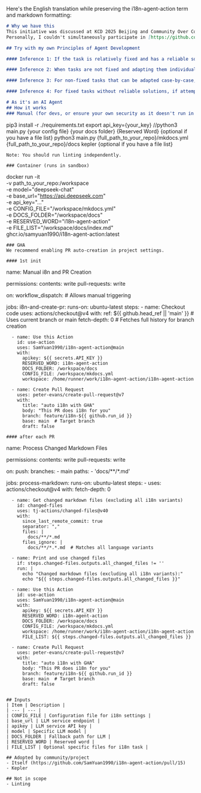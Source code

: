 Here's the English translation while preserving the i18n-agent-action term and markdown formatting:

```markdown
# Why we have this
This initiative was discussed at KCD 2025 Beijing and Community Over Code 2025 China, where we ultimately decided to create an agent to handle i18n tasks for the community.
Personally, I couldn't simultaneously participate in [https://github.com/sustainable-computing-io/kepler-doc/issues/175](https://github.com/sustainable-computing-io/kepler-doc/issues/175) and Community Over Code 2025's session.

## Try with my own Principles of Agent Development

#### Inference 1: If the task is relatively fixed and has a reliable solution, there's no need to involve a large model and take unnecessary risks.

#### Inference 2: When tasks are not fixed and adapting them individually is too complex, leverage the generalizability of large models and delegate accordingly.

#### Inference 3: For non-fixed tasks that can be adapted case-by-case, assess the situation. If using a large model, account for potential incorrect responses and implement error handling.

#### Inference 4: For fixed tasks without reliable solutions, if attempting creative solutions with large models, manual intervention is required.

# As it's an AI Agent
## How it works
### Manual (for devs, or ensure your own security as it doesn't run in a sandbox)
```
pip3 install -r ./requirements.txt
export api_key={your_key}
//python3 main.py {your config file} {your docs folder} {Reserved Word} {optional if you have a file list}
python3 main.py {full_path_to_your_repo}/mkdocs.yml {full_path_to_your_repo}/docs kepler {optional if you have a file list}
```
Note: You should run linting independently.

### Container (runs in sandbox)
```
docker run -it \
  -v path_to_your_repo:/workspace \
  -e model="deepseek-chat" \
  -e base_url="https://api.deepseek.com" \
  -e api_key="..." \
  -e CONFIG_FILE="/workspace/mkdocs.yml" \
  -e DOCS_FOLDER="/workspace/docs" \
  -e RESERVED_WORD="i18n-agent-action" \
  -e FILE_LIST="/workspace/docs/index.md" \
  ghcr.io/samyuan1990/i18n-agent-action:latest
```
### GHA
We recommend enabling PR auto-creation in project settings.

#### 1st init
```
name: Manual i8n and PR Creation

permissions:
  contents: write
  pull-requests: write

on:
  workflow_dispatch:  # Allows manual triggering

jobs:
  i8n-and-create-pr:
    runs-on: ubuntu-latest
    steps:
      - name: Checkout code
        uses: actions/checkout@v4
        with:
          ref: ${{ github.head_ref || 'main' }}  # Uses current branch or main
          fetch-depth: 0  # Fetches full history for branch creation

      - name: Use this Action
        id: use-action
        uses: SamYuan1990/i18n-agent-action@main
        with:
          apikey: ${{ secrets.API_KEY }}
          RESERVED_WORD: i18n-agent-action
          DOCS_FOLDER: /workspace/docs
          CONFIG_FILE: /workspace/mkdocs.yml
          workspace: /home/runner/work/i18n-agent-action/i18n-agent-action

      - name: Create Pull Request
        uses: peter-evans/create-pull-request@v7
        with:
          title: "auto i18n with GHA"
          body: "This PR does i18n for you"
          branch: feature/i18n-${{ github.run_id }}
          base: main  # Target branch
          draft: false
```
#### after each PR
```
name: Process Changed Markdown Files

permissions:
  contents: write
  pull-requests: write

on:
  push:
    branches:
      - main
    paths:
      - 'docs/**/*.md'

jobs:
  process-markdown:
    runs-on: ubuntu-latest
    steps:
      - uses: actions/checkout@v4
        with:
          fetch-depth: 0

      - name: Get changed markdown files (excluding all i18n variants)
        id: changed-files
        uses: tj-actions/changed-files@v40
        with:
          since_last_remote_commit: true
          separator: ","
          files: |
            docs/**/*.md
          files_ignore: |
            docs/**/*.*.md  # Matches all language variants

      - name: Print and use changed files
        if: steps.changed-files.outputs.all_changed_files != ''
        run: |
          echo "Changed markdown files (excluding all i18n variants):"
          echo "${{ steps.changed-files.outputs.all_changed_files }}"

      - name: Use this Action
        id: use-action
        uses: SamYuan1990/i18n-agent-action@main
        with:
          apikey: ${{ secrets.API_KEY }}
          RESERVED_WORD: i18n-agent-action
          DOCS_FOLDER: /workspace/docs
          CONFIG_FILE: /workspace/mkdocs.yml
          workspace: /home/runner/work/i18n-agent-action/i18n-agent-action
          FILE_LIST: ${{ steps.changed-files.outputs.all_changed_files }}

      - name: Create Pull Request
        uses: peter-evans/create-pull-request@v7
        with:
          title: "auto i18n with GHA"
          body: "This PR does i18n for you"
          branch: feature/i18n-${{ github.run_id }}
          base: main  # Target branch
          draft: false
```  

## Inputs
| Item | Description |
| --- | --- | 
| CONFIG_FILE | Configuration file for i18n settings |
| base_url | LLM service endpoint |
| apikey | LLM service API key |
| model | Specific LLM model |
| DOCS_FOLDER | Fallback path for LLM |
| RESERVED_WORD | Reserved word |
| FILE_LIST | Optional specific files for i18n task |

## Adopted by community/project
- Itself (https://github.com/SamYuan1990/i18n-agent-action/pull/15)
- Kepler

## Not in scope
- Linting
```